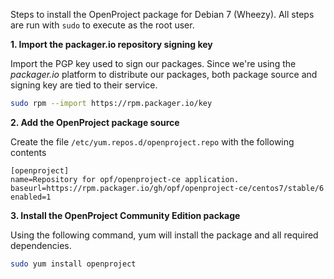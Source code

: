Steps to install the OpenProject package for Debian 7 (Wheezy).
All steps are run with `sudo` to execute as the root user.

**1. Import the packager.io repository signing key**

Import the PGP key used to sign our packages. Since we're using the _packager.io_ platform to distribute our packages, both package source and signing key are tied to their service.

```bash
sudo rpm --import https://rpm.packager.io/key
```

**2. Add the OpenProject package source**

Create the file `/etc/yum.repos.d/openproject.repo` with the following contents


```
[openproject]
name=Repository for opf/openproject-ce application.
baseurl=https://rpm.packager.io/gh/opf/openproject-ce/centos7/stable/6
enabled=1
```


**3. Install the OpenProject Community Edition package**

Using the following command, yum will install the package and all required dependencies.

```bash
sudo yum install openproject
```
